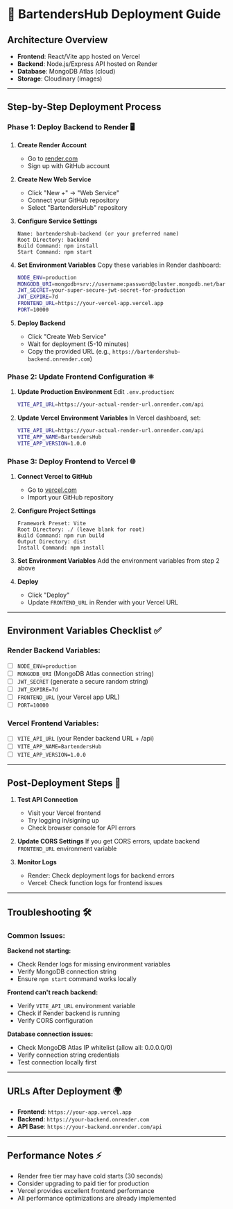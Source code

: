 # 🚀 BartendersHub Deployment Guide

## **Architecture Overview**

-   **Frontend**: React/Vite app hosted on Vercel
-   **Backend**: Node.js/Express API hosted on Render
-   **Database**: MongoDB Atlas (cloud)
-   **Storage**: Cloudinary (images)

---

## **Step-by-Step Deployment Process**

### **Phase 1: Deploy Backend to Render** 🖥️

1. **Create Render Account**

    - Go to [render.com](https://render.com)
    - Sign up with GitHub account

2. **Create New Web Service**

    - Click "New +" → "Web Service"
    - Connect your GitHub repository
    - Select "BartendersHub" repository

3. **Configure Service Settings**

    ```
    Name: bartendershub-backend (or your preferred name)
    Root Directory: backend
    Build Command: npm install
    Start Command: npm start
    ```

4. **Set Environment Variables** Copy these variables in Render dashboard:

    ```bash
    NODE_ENV=production
    MONGODB_URI=mongodb+srv://username:password@cluster.mongodb.net/bartendershub
    JWT_SECRET=your-super-secure-jwt-secret-for-production
    JWT_EXPIRE=7d
    FRONTEND_URL=https://your-vercel-app.vercel.app
    PORT=10000
    ```

5. **Deploy Backend**
    - Click "Create Web Service"
    - Wait for deployment (5-10 minutes)
    - Copy the provided URL (e.g., `https://bartendershub-backend.onrender.com`)

### **Phase 2: Update Frontend Configuration** ⚛️

1. **Update Production Environment** Edit `.env.production`:

    ```bash
    VITE_API_URL=https://your-actual-render-url.onrender.com/api
    ```

2. **Update Vercel Environment Variables** In Vercel dashboard, set:
    ```bash
    VITE_API_URL=https://your-actual-render-url.onrender.com/api
    VITE_APP_NAME=BartendersHub
    VITE_APP_VERSION=1.0.0
    ```

### **Phase 3: Deploy Frontend to Vercel** 🌐

1. **Connect Vercel to GitHub**

    - Go to [vercel.com](https://vercel.com)
    - Import your GitHub repository

2. **Configure Project Settings**

    ```
    Framework Preset: Vite
    Root Directory: ./ (leave blank for root)
    Build Command: npm run build
    Output Directory: dist
    Install Command: npm install
    ```

3. **Set Environment Variables** Add the environment variables from step 2 above

4. **Deploy**
    - Click "Deploy"
    - Update `FRONTEND_URL` in Render with your Vercel URL

---

## **Environment Variables Checklist** ✅

### **Render Backend Variables:**

-   [ ] `NODE_ENV=production`
-   [ ] `MONGODB_URI` (MongoDB Atlas connection string)
-   [ ] `JWT_SECRET` (generate a secure random string)
-   [ ] `JWT_EXPIRE=7d`
-   [ ] `FRONTEND_URL` (your Vercel app URL)
-   [ ] `PORT=10000`

### **Vercel Frontend Variables:**

-   [ ] `VITE_API_URL` (your Render backend URL + /api)
-   [ ] `VITE_APP_NAME=BartendersHub`
-   [ ] `VITE_APP_VERSION=1.0.0`

---

## **Post-Deployment Steps** 🔧

1. **Test API Connection**

    - Visit your Vercel frontend
    - Try logging in/signing up
    - Check browser console for API errors

2. **Update CORS Settings** If you get CORS errors, update backend
   `FRONTEND_URL` environment variable

3. **Monitor Logs**
    - Render: Check deployment logs for backend errors
    - Vercel: Check function logs for frontend issues

---

## **Troubleshooting** 🛠️

### **Common Issues:**

**Backend not starting:**

-   Check Render logs for missing environment variables
-   Verify MongoDB connection string
-   Ensure `npm start` command works locally

**Frontend can't reach backend:**

-   Verify `VITE_API_URL` environment variable
-   Check if Render backend is running
-   Verify CORS configuration

**Database connection issues:**

-   Check MongoDB Atlas IP whitelist (allow all: 0.0.0.0/0)
-   Verify connection string credentials
-   Test connection locally first

---

## **URLs After Deployment** 🌍

-   **Frontend**: `https://your-app.vercel.app`
-   **Backend**: `https://your-backend.onrender.com`
-   **API Base**: `https://your-backend.onrender.com/api`

---

## **Performance Notes** ⚡

-   Render free tier may have cold starts (30 seconds)
-   Consider upgrading to paid tier for production
-   Vercel provides excellent frontend performance
-   All performance optimizations are already implemented
